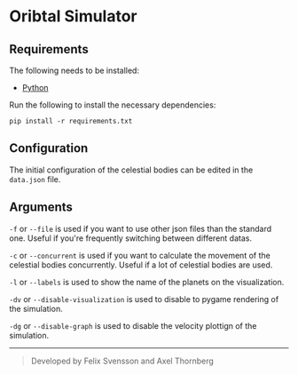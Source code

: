 # Oribtal Simulator

## Requirements

The following needs to be installed:
- [Python](https://www.python.org/downloads/)

Run the following to install the necessary dependencies:

```pip install -r requirements.txt```

## Configuration

The initial configuration of the celestial bodies can be edited in the `data.json` file.

## Arguments

`-f` or `--file` is used if you want to use other json files than the standard one. Useful if you're frequently switching between different datas.

`-c` or `--concurrent` is used if you want to calculate the movement of the celestial bodies concurrently. Useful if a lot of celestial bodies are used.

`-l` or `--labels` is used to show the name of the planets on the visualization.

`-dv` or `--disable-visualization` is used to disable to pygame rendering of the simulation.

`-dg` or `--disable-graph` is used to disable the velocity plottign of the simulation.

---
> Developed by Felix Svensson and Axel Thornberg